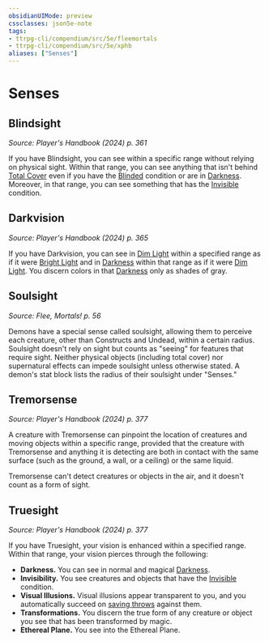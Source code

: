 ```yaml
---
obsidianUIMode: preview
cssclasses: json5e-note
tags:
- ttrpg-cli/compendium/src/5e/fleemortals
- ttrpg-cli/compendium/src/5e/xphb
aliases: ["Senses"]
---
```

# Senses

## Blindsight
_Source: Player's Handbook (2024) p. 361_

If you have Blindsight, you can see within a specific range without relying on physical sight. Within that range, you can see anything that isn't behind [Total Cover](Misc%20Files/CLI/rules/variant-rules/cover-xphb.md) even if you have the [Blinded](Misc%20Files/CLI/rules/conditions.md#Blinded) condition or are in [Darkness](Misc%20Files/CLI/rules/variant-rules/darkness-xphb.md). Moreover, in that range, you can see something that has the [Invisible](Misc%20Files/CLI/rules/conditions.md#Invisible) condition.

## Darkvision
_Source: Player's Handbook (2024) p. 365_

If you have Darkvision, you can see in [Dim Light](Misc%20Files/CLI/rules/variant-rules/dim-light-xphb.md) within a specified range as if it were [Bright Light](Misc%20Files/CLI/rules/variant-rules/bright-light-xphb.md) and in [Darkness](Misc%20Files/CLI/rules/variant-rules/darkness-xphb.md) within that range as if it were [Dim Light](Misc%20Files/CLI/rules/variant-rules/dim-light-xphb.md). You discern colors in that [Darkness](Misc%20Files/CLI/rules/variant-rules/darkness-xphb.md) only as shades of gray.

## Soulsight
_Source: Flee, Mortals! p. 56_

Demons have a special sense called soulsight, allowing them to perceive each creature, other than Constructs and Undead, within a certain radius. Soulsight doesn't rely on sight but counts as "seeing" for features that require sight. Neither physical objects (including total cover) nor supernatural effects can impede soulsight unless otherwise stated. A demon's stat block lists the radius of their soulsight under "Senses."

## Tremorsense
_Source: Player's Handbook (2024) p. 377_

A creature with Tremorsense can pinpoint the location of creatures and moving objects within a specific range, provided that the creature with Tremorsense and anything it is detecting are both in contact with the same surface (such as the ground, a wall, or a ceiling) or the same liquid.

Tremorsense can't detect creatures or objects in the air, and it doesn't count as a form of sight.

## Truesight
_Source: Player's Handbook (2024) p. 377_

If you have Truesight, your vision is enhanced within a specified range. Within that range, your vision pierces through the following:

- **Darkness.** You can see in normal and magical [Darkness](Misc%20Files/CLI/rules/variant-rules/darkness-xphb.md).  
- **Invisibility.** You see creatures and objects that have the [Invisible](Misc%20Files/CLI/rules/conditions.md#Invisible) condition.  
- **Visual Illusions.** Visual illusions appear transparent to you, and you automatically succeed on [saving throws](Misc%20Files/CLI/rules/variant-rules/saving-throw-xphb.md) against them.  
- **Transformations.** You discern the true form of any creature or object you see that has been transformed by magic.  
- **Ethereal Plane.** You see into the Ethereal Plane.